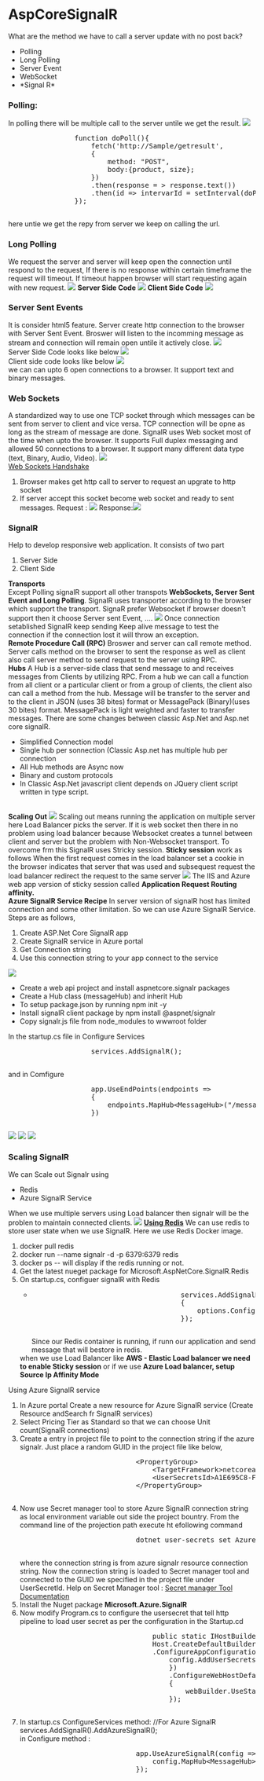 # AspCoreSignalR
<div>
    What are the method we have to call a server update with no post back?
        <ul>
            <li>Polling</li>
            <li>Long Polling</li>
            <li>Server Event</li>
            <li>WebSocket</li>
            <li>*Signal R*</li>
        </ul>
        <p>
            <h3>Polling:</h3>
            In polling there will be multiple call to the server untile we get the result.
                    <img src="Images/Polling.JPG" />
            <pre>
                function doPoll(){
                    fetch('http://Sample/getresult', 
                    {
                        method: "POST",
                        body:{product, size};
                    })
                    .then(response = &gt; response.text())
                    .then(id =&gt; intervarId = setInterval(doPoll, 1000, id));
                });
            </pre>
            here untie we get the repy from server we keep on calling the url.
        </p>
        <p>
            <h3>Long Polling</h3>
            We request the server and server will keep open the connection until respond to the request, If there is no response within certain timeframe the request will timeout. If timeout happen browser will start requesting again with new request.
            <img src="Images/LongPolling.JPG" />
            <b>Server Side Code</b>
            <img src="Images/LongPollingServer_Example.JPG" />
            <b>Client Side Code</b>
            <img src="Images/LongPollingClient_Example.JPG" />
        </p>
        <p>
            <h3>Server Sent Events</h3>
            It is consider html5 feature.
            Server create http connection to the browser with Server Sent Event. Broswer will listen to the incomming message as stream and connection will remain open untile it actively close.
            <img src="Images/Server_Sent_Event.JPG" /><br>
            Server Side Code looks like below
            <img src="Images/Server_Sent_Event_Server_Code.JPG" /><br>
            Client side code looks like below
            <img src="Images/Server_Sent_Event_Client_Code.JPG" /><br>
            we can can upto 6 open connections to a browser. It support text and binary messages.
        </p>
        <p>
            <h3>Web Sockets</h3>
            A standardized way to use one TCP socket through which messages can be sent from server to client and vice versa. TCP connection will be opne as long as the stream of message are done. SignalR uses Web socket most of the time when upto the browser. It supports Full duplex messaging and allowed 50 connections to a browser.
            It support many different data type (text, Binary, Audio, Video).
            <img src="Images/Lifetime_Websocket.JPG" />
            <br>
            <u>Web Sockets Handshake</u><br>
             <ol>
                <li>Browser makes get http call to server to request an upgrate to http socket</li>
                <li>If server accept this socket become web socket and ready to sent messages.
                Request : <img src="Images/WebSocket_HandshakRequest.JPG" />
                Response:<img src="Images/WebSocket_HandshakServerResponset.JPG" />
                </li>
             </ol>
        </p>
        <p>
            <h3><b>SignalR</b></h3>
            Help to develop responsive web application. 
            It consists of two part
            <ol>
            <li>Server Side</li>
            <li>Client Side</li>
            </ol>
            <b>Transports</b><br>
            Except Polling signalR support all other transpots <strong>WebSockets, Server Sent Event and Long Polling</strong>. SignalR uses transporter according to the browser which support the transport. SignaR prefer Websocket if browser doesn't support then it choose Server sent Event, ....
            <img src="Images/SignalR_Transporters.JPG" />
            Once connection setablished SignalR keep sending Keep alive message to test the connection if the connection lost it will throw an exception.
            <br>
            <strong>Remote Procedure Call (RPC)</strong>
            Broswer and server can call remote method. Server calls method on the browser to sent the response as well as client also call server method to send request to the server using RPC.
            <br>
            <strong>Hubs</strong>
            A Hub is a server-side class that send message to and receives messages from Clients by utilizing RPC. 
            From a hub we can call a function from all client or a particular client or from a group of clients, the client also can call a method from the hub. Message will be transfer to the server and to the client in JSON (uses 38 bites) format or MessagePack (Binary)(uses 30 bites) format. MessagePack is light weighted and faster to transfer messages.
            There are some changes between classic Asp.Net and Asp.net core signalR.
            <ul>
            <li>Simplified Connection model</li>
            <li>Single hub per sonnection (Classic Asp.net has multiple hub per connection</li>
            <li>All Hub methods are Async now</li>
            <li>Binary and custom protocols</li>
            <li>In Classic Asp.Net javascript client depends on JQuery client script written in type script.</li>
            </ul>
            <br>
            <b>Scaling Out</b>
            <img src="Images/Scaling-Out.JPG">
            Scaling out means running the application on multiple server  here Load Balancer picks the server. If it is web socket then there in no problem using load balancer because Websocket creates a tunnel between client and server but the problem with Non-Websocket transport. To overcome frm this SignalR uses Stricky session.
            <strong>Sticky session</strong> work as follows
            When the first request comes in the load balancer set a cookie in the browser indicates that server that was used and subsequest request the load balancer redirect the request to the same server
            <img src="Images/Sticky-Session-Scaling-Out.JPG">
            The IIS and Azure web app version of sticky session called <b>Application Request Routing affinity.</b> <br>
            <b>Azure SignalR Service Recipe</b>
            In server version of signalR host has limited connection and some other limitation. So we can use Azure SignalR Service. Steps are as follows,
            <ol>
            <li>Create ASP.Net Core SignalR app</li>
            <li>Create SignalR service in Azure portal</li>
            <li>Get Connection string</li>
            <li>Use this connection string to your app connect to the service</li>
            </ol>
            <img src="Images/Azure-SignalR-Service.JPG">
            <p>
                <ul>
                    <li>Create a web api project and install aspnetcore.signalr packages</li>
                    <li>Create a Hub class (messageHub) and inherit Hub</li>
                    <li>To setup package.json by running npm init -y</li>
                    <li>Install signalR client package by npm install @aspnet/signalr</li>
                    <li>Copy signalr.js file from node_modules to wwwroot folder</li>
                </ul>
                In the startup.cs file in Configure Services
                <pre>
                    services.AddSignalR();
                </pre>
                and in Comfigure
                <pre>
                    app.UseEndPoints(endpoints =&gt;
                    {
                        endpoints.MapHub&lt;MessageHub&gt;("/messages");
                    })
                </pre>
                <img src="Images/Index_Html.JPG">
                <img src="Images/Message_Hub_cs.JPG">
                <img src="Images/Message_js.JPG">
            </p>
            <p><h3>Scaling SignalR</h3>
                We can Scale out Signalr using 
                <ul>
                    <li>Redis</li>
                    <li>Azure SignalR Service</li>
                </ul>
                When we use multiple servers using Load balancer then signalr will be the problen to maintain connected clients.
                <img src="Images/LoadBalancer.JPG">
                <strong><u>Using Redis</u></strong>
                We can use redis to store user state when we use SignalR. Here we use Redis Docker image.
                <ol>
                    <li>docker pull redis</li>
                    <li>docker run --name signalr -d -p 6379:6379 redis</li>
                    <li>docker ps  --  will display if the redis running or not.</li>
                    <li>Get the latest nueget package for Microsoft.AspNetCore.SignalR.Redis</li>
                    <li>On startup.cs, configuer signalR with Redis
                        <ul>
                            <li>
                                <pre>
                                    services.AddSignalR().AddRedis(options =&gt;
                                    {
                                        options.Configuration.ClientName = "SignalR";
                                    });
                                </pre>
                                Since our Redis container is running, if runn our application and send message that will bestore in redis.
                            </li>
                        </ul>
                        when we use Load Balancer like <b>AWS - Elastic Load balancer  we need to enable Sticky session</b> or if we use <b> Azure Load balancer,  setup Source Ip Affinity Mode</b>
                    </li>
                </ol>
                Using Azure SignalR service
                <ol>
                    <li>
                        In Azure portal Create a new resource for Azure SignalR service (Create Resource andSearch fr SignalR services)
                    </li>
                    <li>
                        Select Pricing Tier as Standard so that we can choose Unit count(SignalR connections)
                    </li>
                    <li>
                        Create a entry in project file to point to the connection string if the azure signalr. Just place a random GUID in the project file  like below,
                        <pre>
                            &lt;PropertyGroup&gt;
                                &lt;TargetFramework&gt;netcoreapp3.0&lt;/TargetFramework&gt;
                                &lt;UserSecretsId&gt;A1E695C8-F57A-49C6-8D76-BDD9F01B6F37&lt;/UserSecretsId&gt;
                            &lt;/PropertyGroup&gt;
                        </pre>
                    </li>
                    <li>
                        Now use Secret manager tool to store Azure SignalR connection string as local environment variable out side the project bountry.
                        From the command line of the projection path execute ht efollowing command
                        <pre>
                            dotnet user-secrets set Azure:SignalR:ConnectionString "Endpoint=https://signalrlearn.service.signalr.net;AccessKey=/KGSSVkNqAvubp1woLdxm5owADpdoXWgKNaHKMIo1Zs=;Version=1.0;"
                        </pre>
                        where the connection string is from azure signalr resource connection string.
                        Now the connection string is loaded to Secret manager tool and connected to the GUID we specified in the project file under UserSecretId.
                        Help on Secret Manager tool : <a href=https://docs.microsoft.com/en-us/aspnet/core/security/app-secrets?view=aspnetcore-3.1&tabs=windows>Secret manager Tool Documentation</a>
                    </li>
                    <li>
                        Install the Nuget package <b> Microsoft.Azure.SignalR </b>
                    </li>
                    <li>
                        Now modify Program.cs to configure the usersecret that tell http pipeline to load user secret as per the configuration in the Startup.cd
                        <pre>
                                public static IHostBuilder CreateHostBuilder(string[] args) =&gt;
                                Host.CreateDefaultBuilder(args)
                                .ConfigureAppConfiguration((context, config) =&gt; {
                                    config.AddUserSecrets&lt;Startup&gt;();  //This will load the user screte added in startup
                                    })
                                    .ConfigureWebHostDefaults(webBuilder =&gt;
                                    {
                                        webBuilder.UseStartup&lt;Startup&gt;();
                                    });
                        </pre>
                    </li>
                    <li>
                        In startup.cs ConfigureServices method:
                             //For Azure SignalR
                            services.AddSignalR().AddAzureSignalR(); <br>
                        in Configure method :
                        <pre>
                            app.UseAzureSignalR(config =&gt; {
                                config.MapHub&lt;MessageHub&gt;("/messages");
                            });
                        </pre>
                    </li>
                </ol>
            </p>
        </p>

</div>